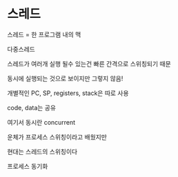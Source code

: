 # 스레드

스레드 = 한 프로그램 내의 맥

다중스레드

스레드가 여러개 실행 될수 있는건 빠른 간격으로 스위칭되기 때문

동시에 실행되는 것으로 보이지만 그렇지 않음! 

개별적인 PC, SP, registers, stack은 따로 사용

code, data는 공유

여기서 동시란  concurrent

운체가 프로세스 스위칭이라고 배웠지만

현대는 스레드의 스위칭이다

프로세스 동기화
